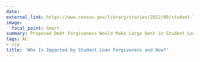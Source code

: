 ```yaml
---
date:
external_link: https://www.census.gov/library/stories/2022/09/student-loan-forgiveness.html
image:
  focal_point: Smart
summary: Proposed Debt Forgiveness Would Make Large Dent in Student Loan and Total Unsecured Debts
tags: AC
- ccp
title: 'Who Is Impacted by Student Loan Forgiveness and How?'
---
```

